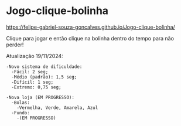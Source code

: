 # Jogo-clique-bolinha

https://felipe-gabriel-souza-goncalves.github.io/Jogo-clique-bolinha/

Clique para jogar e então clique na bolinha dentro do tempo para não perder!

Atualização 19/11/2024:
    
    -Novo sistema de dificuldade:
      -Fácil: 2 seg;
      -Médio (padrão): 1,5 seg;
      -Difícil: 1 seg;
      -Extremo: 0,75 seg;
      
    -Nova loja (EM PROGRESSO):
      -Bolas:
        -Vermelha, Verde, Amarela, Azul
      -Fundo:
        -(EM PROGRESSO)
      
